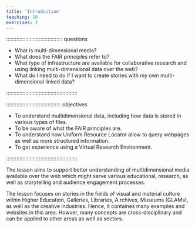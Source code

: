 ```yaml
---
title: 'Introduction'
teaching: 10
exercises: 2
---
```


:::::::::::::::::::::::::::::::::::::: questions 

- What is multi-dimensional media?
- What does the FAIR principles refer to?
- What type of infrastructure are available
for collaborative research and using 
linking multi-dimensional data over the web?
- What do I need to do if I want to create 
stories with my own multi-dimensional linked data?

::::::::::::::::::::::::::::::::::::::::::::::::

::::::::::::::::::::::::::::::::::::: objectives

- To understand multidimensional data, including how data is stored
in various types of files.
- To be aware of what the FAIR principles are.
- To understand how Uniform Resource Locator allow to query webpages
as well as more structured information.
- To get experience using a Virtual Research Environment.

::::::::::::::::::::::::::::::::::::::::::::::::

The lesson aims to support better understanding of multidimensional media 
available over the web which might serve various educational, research,
as well as storytelling and audience engagement processes.

The lesson focuses on stories in the fields of visual and 
material culture within Higher Education, Galleries, Libraries, A
rchives, Museums (GLAMs), as well as the creative industries. Hence, it
containes many examples and websites in this area. Howver,
many concepts are cross-disciplinary and can be applied
to other areas as well as sectors.




